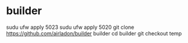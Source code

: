 # builder


sudu ufw apply 5023
sudu ufw apply 5020
git clone https://github.com/airladon/builder builder
cd builder
git checkout temp

